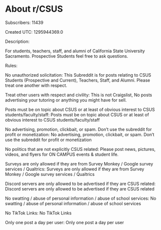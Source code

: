 # About r/CSUS

Subscribers: 11439

Created UTC: 1295944369.0

Description:

For students, teachers, staff, and alumni of California State University Sacramento. Prospective Students feel free to ask questions.

Rules:

No unauthorized solicitation: This Subreddit is for posts relating to CSUS Students (Prospective and Current), Teachers, Staff, and Alumni. Please treat one another with respect.

Treat other users with respect and civility: This is not Craigslist, No posts advertising your tutoring or anything you might have for sell.

Posts must be on topic about CSUS or at least of obvious interest to CSUS students/faculty/staff: Posts must be on topic about CSUS or at least of obvious interest to CSUS students/faculty/staff

No advertising, promotion, clickbait, or spam. Don’t use the subreddit for profit or monetization: No advertising, promotion, clickbait, or spam. Don’t use the subreddit for profit or monetization

No politics that are not explicitly CSUS related: Please post news, pictures, videos, and flyers for ON CAMPUS events &amp; student life.

Surveys are only allowed if they are from Survey Monkey / Google survey services / Qualtrics: Surveys are only allowed if they are from Survey Monkey / Google survey services / Qualtrics

Discord servers are only allowed to be advertised if they are CSUS related: Discord servers are only allowed to be advertised if they are CSUS related

No swatting / abuse of personal information / abuse of school services: No swatting / abuse of personal information / abuse of school services

No TikTok Links: No TikTok Links

Only one post a day per user: Only one post a day per user

